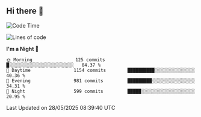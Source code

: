 ## Hi there 👋

<!--
**Wangmerlyn/Wangmerlyn** is a ✨ _special_ ✨ repository because its `README.md` (this file) appears on your GitHub profile.

Here are some ideas to get you started:

- 🔭 I’m currently working on ...
- 🌱 I’m currently learning ...
- 👯 I’m looking to collaborate on ...
- 🤔 I’m looking for help with ...
- 💬 Ask me about ...
- 📫 How to reach me: ...
- 😄 Pronouns: ...
- ⚡ Fun fact: ...
-->
<!--START_SECTION:waka-->
![Code Time](http://img.shields.io/badge/Code%20Time-317%20hrs%2019%20mins-blue)

![Lines of code](https://img.shields.io/badge/From%20Hello%20World%20I%27ve%20Written-15.1%20million%20lines%20of%20code-blue)

**I'm a Night 🦉** 

```text
🌞 Morning                125 commits         █░░░░░░░░░░░░░░░░░░░░░░░░   04.37 % 
🌆 Daytime                1154 commits        ██████████░░░░░░░░░░░░░░░   40.36 % 
🌃 Evening                981 commits         █████████░░░░░░░░░░░░░░░░   34.31 % 
🌙 Night                  599 commits         █████░░░░░░░░░░░░░░░░░░░░   20.95 % 
```



 Last Updated on 28/05/2025 08:39:40 UTC
<!--END_SECTION:waka-->
